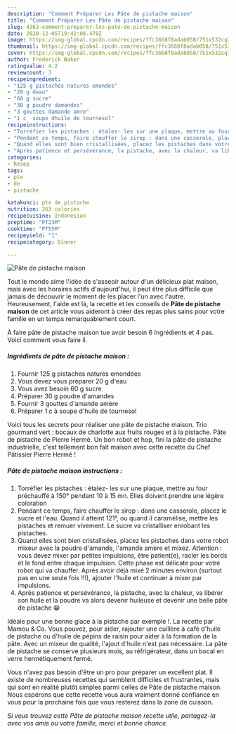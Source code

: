 ```yaml
---
description: "Comment Préparer Les Pâte de pistache maison"
title: "Comment Préparer Les Pâte de pistache maison"
slug: 4363-comment-preparer-les-pate-de-pistache-maison
date: 2020-12-05T19:42:06.478Z
image: https://img-global.cpcdn.com/recipes/ffc3668f8adab058/751x532cq70/pate-de-pistache-maison-photo-principale-de-la-recette.jpg
thumbnail: https://img-global.cpcdn.com/recipes/ffc3668f8adab058/751x532cq70/pate-de-pistache-maison-photo-principale-de-la-recette.jpg
cover: https://img-global.cpcdn.com/recipes/ffc3668f8adab058/751x532cq70/pate-de-pistache-maison-photo-principale-de-la-recette.jpg
author: Frederick Baker
ratingvalue: 4.2
reviewcount: 3
recipeingredient:
- "125 g pistaches natures emondes"
- "20 g deau"
- "60 g sucre"
- "30 g poudre damandes"
- "3 gouttes damande amre"
- "1 c  soupe dhuile de tournesol"
recipeinstructions:
- "Torréfier les pistaches : étalez- les sur une plaque, mettre au four préchauffé à 150° pendant 10 à 15 mn. Elles doivent prendre une légère coloration"
- "Pendant ce temps, faire chauffer le sirop : dans une casserole, placez le sucre et l&#39;eau. Quand il atteint 121°, ou quand il caramélise, mettre les pistaches et remuer vivement. Le sucre va cristalliser enrobant les pistaches."
- "Quand elles sont bien cristallisées, placez les pistaches dans votre robot mixeur avec la poudre d&#39;amande, l&#39;amande amère et mixez. Attention : vous devez mixer par petites impulsions, être patient(e), racler les bords et le fond entre chaque impulsion. Cette phase est délicate pour votre robot qui va chauffer. Après avoir déjà mixé 2 minutes environ (surtout pas en une seule fois !!!), ajouter l&#39;huile et continuer à mixer par impulsions."
- "Après patience et persévérance, la pistache, avec la chaleur, va libérer son huile et la poudre va alors devenir huileuse et devenir une belle pâte de pistache 😁"
categories:
- Resep
tags:
- pte
- de
- pistache

katakunci: pte de pistache 
nutrition: 263 calories
recipecuisine: Indonesian
preptime: "PT23M"
cooktime: "PT55M"
recipeyield: "1"
recipecategory: Dinner

---
```



![Pâte de pistache maison](https://img-global.cpcdn.com/recipes/ffc3668f8adab058/751x532cq70/pate-de-pistache-maison-photo-principale-de-la-recette.jpg)

Tout le monde aime l'idée de s'asseoir autour d'un délicieux plat maison, mais avec les horaires actifs d'aujourd'hui, il peut être plus difficile que jamais de découvrir le moment de les placer l'un avec l'autre. Heureusement, l'aide est là, la recette et les conseils de <strong> Pâte de pistache maison </strong> de cet article vous aideront à créer des repas plus sains pour votre famille en un temps remarquablement court.

<!--inarticleads1-->

À faire pâte de pistache maison tue avoir besoin 6 Ingrédients et 4 pas. Voici comment vous faire il.

##### Ingrédients de pâte de pistache maison :

1. Fournir 125 g pistaches natures emondées
1. Vous devez vous préparer 20 g d&#39;eau
1. Vous avez besoin 60 g sucre
1. Préparer 30 g poudre d&#39;amandes
1. Fournir 3 gouttes d&#39;amande amère
1. Préparer 1 c à soupe d&#39;huile de tournesol


Voici tous les secrets pour réaliser une pâte de pistache maison. Trio gourmand vert : bocaux de charlotte aux fruits rouges et à la pistache. Pâte de pistache de Pierre Hermé. Un bon robot et hop, fini la pâte de pistache industrielle, c&#39;est tellement bon fait maison avec cette recette du Chef Pâtissier Pierre Hermé ! 

<!--inarticleads2-->

##### Pâte de pistache maison instructions :

1. Torréfier les pistaches : étalez- les sur une plaque, mettre au four préchauffé à 150° pendant 10 à 15 mn. Elles doivent prendre une légère coloration
1. Pendant ce temps, faire chauffer le sirop : dans une casserole, placez le sucre et l&#39;eau. Quand il atteint 121°, ou quand il caramélise, mettre les pistaches et remuer vivement. Le sucre va cristalliser enrobant les pistaches.
1. Quand elles sont bien cristallisées, placez les pistaches dans votre robot mixeur avec la poudre d&#39;amande, l&#39;amande amère et mixez. Attention : vous devez mixer par petites impulsions, être patient(e), racler les bords et le fond entre chaque impulsion. Cette phase est délicate pour votre robot qui va chauffer. Après avoir déjà mixé 2 minutes environ (surtout pas en une seule fois !!!), ajouter l&#39;huile et continuer à mixer par impulsions.
1. Après patience et persévérance, la pistache, avec la chaleur, va libérer son huile et la poudre va alors devenir huileuse et devenir une belle pâte de pistache 😁


Idéale pour une bonne glace à la pistache par exemple !. La recette par Mamou &amp; Co. Vous pouvez, pour aider, rajouter une cuillère à café d&#39;huile de pistache ou d&#39;huile de pépins de raisin pour aider à la formation de la pâte. Avec un mixeur de qualité, l&#39;ajout d&#39;huile n&#39;est pas nécessaire. La pâte de pistache se conserve plusieurs mois, au réfrigérateur, dans un bocal en verre hermétiquement fermé. 

<!--inarticleads1-->

<p>
Vous n'avez pas besoin d'être un pro pour préparer un excellent plat. Il existe de nombreuses recettes qui semblent difficiles et frustrantes, mais qui sont en réalité plutôt simples parmi celles de Pâte de pistache maison. Nous espérons que cette recette vous aura vraiment donné confiance en vous pour la prochaine fois que vous resterez dans la zone de cuisson.
</p>

<p>
<i>Si vous trouvez cette Pâte de pistache maison recette utile, partagez-la avec vos amis ou votre famille, merci et bonne chance.</i>
</p>
